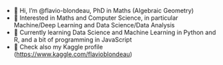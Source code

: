 - 👋 Hi, I’m @flavio-blondeau, PhD in Maths (Algebraic Geometry)
- 👀 Interested in Maths and Computer Science, in particular Machine/Deep Learning and Data Science/Data Analysis
- 🌱 Currently learning Data Science and Machine Learning in Python and R, and a bit of programming in JavaScript
- 👀 Check also my Kaggle profile (https://www.kaggle.com/flavioblondeau)

<!---
flavio-blondeau/flavio-blondeau is a ✨ special ✨ repository because its `README.md` (this file) appears on your GitHub profile.
You can click the Preview link to take a look at your changes.
--->
